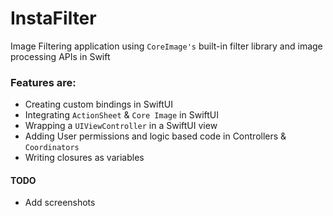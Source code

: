 # InstaFilter

Image Filtering application using ``CoreImage's`` built-in filter library and image processing APIs in Swift

### Features are:
* Creating custom bindings in SwiftUI
* Integrating ``ActionSheet``  & ``Core Image`` in SwiftUI
* Wrapping a ``UIViewController`` in a SwiftUI view
* Adding User permissions and logic based code in Controllers & ``Coordinators``
* Writing closures as variables

#### TODO
* Add screenshots
